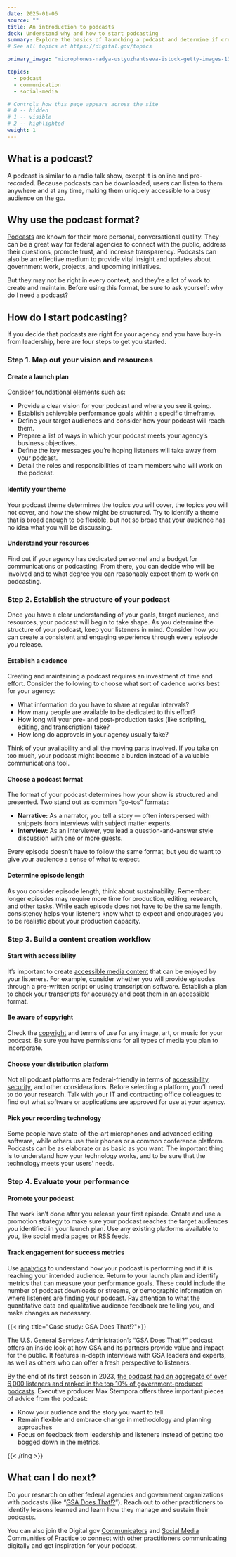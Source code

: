```yaml
---
date: 2025-01-06
source: ""
title: An introduction to podcasts
deck: Understand why and how to start podcasting
summary: Explore the basics of launching a podcast and determine if creating a podcast is right for your agency. 
# See all topics at https://digital.gov/topics

primary_image: "microphones-nadya-ustyuzhantseva-istock-getty-images-1365614872"

topics:
  - podcast
  - communication
  - social-media

# Controls how this page appears across the site
# 0 -- hidden
# 1 -- visible
# 2 -- highlighted
weight: 1
---
```

## What is a podcast?

A podcast is similar to a radio talk show, except it is online and pre-recorded. Because podcasts can be downloaded, users can listen to them anywhere and at any time, making them uniquely accessible to a busy audience on the go.

## Why use the podcast format?

[Podcasts](https://digital.gov/topics/podcast/) are known for their more personal, conversational quality. They can be a great way for federal agencies to connect with the public, address their questions, promote trust, and increase transparency. Podcasts can also be an effective medium to provide vital insight and updates about government work, projects, and upcoming initiatives.

But they may not be right in every context, and they’re a lot of work to create and maintain. Before using this format, be sure to ask yourself: why do I need a podcast?

## How do I start podcasting?

If you decide that podcasts are right for your agency and you have buy-in from leadership, here are four steps to get you started.

### Step 1. Map out your vision and resources

#### Create a launch plan 

Consider foundational elements such as:
- Provide a clear vision for your podcast and where you see it going. 
- Establish achievable performance goals within a specific timeframe. 
- Define your target audiences and consider how your podcast will reach them.
- Prepare a list of ways in which your podcast meets your agency’s business objectives.
- Define the key messages you’re hoping listeners will take away from your podcast.
- Detail the roles and responsibilities of team members who will work on the podcast. 

#### Identify your theme

Your podcast theme determines the topics you will cover, the topics you will not cover, and how the show might be structured. Try to identify a theme that is broad enough to be flexible, but not so broad that your audience has no idea what you will be discussing. 

#### Understand your resources

Find out if your agency has dedicated personnel and a budget for communications or podcasting. From there, you can decide who will be involved and to what degree you can reasonably expect them to work on podcasting.

### Step 2. Establish the structure of your podcast
Once you have a clear understanding of your goals, target audience, and resources, your podcast will begin to take shape. As you determine the structure of your podcast, keep your listeners in mind. Consider how you can create a consistent and engaging experience through every episode you release.

#### Establish a cadence

Creating and maintaining a podcast requires an investment of time and effort. Consider the following to choose what sort of cadence works best for your agency: 

- What information do you have to share at regular intervals? 
- How many people are available to be dedicated to this effort? 
- How long will your pre- and post-production tasks (like scripting, editing, and transcription) take?
- How long do approvals in your agency usually take? 

Think of your availability and all the moving parts involved. If you take on too much, your podcast might become a burden instead of a valuable communications tool.

#### Choose a podcast format

The format of your podcast determines how your show is structured and presented. Two stand out as common “go-tos” formats: 

- **Narrative:** As a narrator, you tell a story — often interspersed with snippets from interviews with subject matter experts. 
- **Interview:** As an interviewer, you lead a question-and-answer style discussion with one or more guests.

Every episode doesn’t have to follow the same format, but you do want to give your audience a sense of what to expect. 

#### Determine episode length

As you consider episode length, think about sustainability. Remember: longer episodes may require more time for production, editing, research, and other tasks. While each episode does not have to be the same length, consistency helps your listeners know what to expect and encourages you to be realistic about your production capacity.

### Step 3. Build a content creation workflow

#### Start with accessibility

It’s important to create [accessible media content](https://www.section508.gov/create/synchronized-media/) that can be enjoyed by your listeners. For example, consider whether you will provide episodes through a pre-written script or using transcription software. Establish a plan to check your transcripts for accuracy and post them in an accessible format.

#### Be aware of copyright

Check the [copyright](https://copyright.gov/what-is-copyright/) and terms of use for any image, art, or music for your podcast. Be sure you have permissions for all types of media you plan to incorporate.

#### Choose your distribution platform

Not all podcast platforms are federal-friendly in terms of [accessibility](https://digital.gov/topics/accessibility/), [security](https://digital.gov/topics/security/), and other considerations. Before selecting a platform, you’ll need to do your research. Talk with your IT and contracting office colleagues to find out what software or applications are approved for use at your agency.

#### Pick your recording technology

Some people have state-of-the-art microphones and advanced editing software, while others use their phones or a common conference platform. Podcasts can be as elaborate or as basic as you want. The important thing is to understand how your technology works, and to be sure that the technology meets your users’ needs.  

### Step 4. Evaluate your performance

#### Promote your podcast

The work isn’t done after you release your first episode. Create and use a promotion strategy to make sure your podcast reaches the target audiences you identified in your launch plan. Use any existing platforms available to you, like social media pages or RSS feeds.

#### Track engagement for success metrics

Use [analytics](https://digital.gov/topics/analytics/) to understand how your podcast is performing and if it is reaching your intended audience. Return to your launch plan and identify metrics that can measure your performance goals. These could include the number of podcast downloads or streams, or demographic information on where listeners are finding your podcast. Pay attention to what the quantitative data and qualitative audience feedback are telling you, and make changes as necessary.

{{< ring title="Case study: GSA Does That!?">}}

The U.S. General Services Administration’s “GSA Does That!?” podcast offers an inside look at how GSA and its partners provide value and impact for the public. It features in-depth interviews with GSA leaders and experts, as well as others who can offer a fresh perspective to listeners. 

By the end of its first season in 2023, [the podcast had an aggregate of over 6,000 listeners and ranked in the top 10% of government-produced podcasts](https://www.gsa.gov/blog/2024/02/28/gsa-podcast-launches-second-season-with-conversation-on-jobs-and-sustainability). Executive producer Max Stempora offers three important pieces of advice from the podcast: 

- Know your audience and the story you want to tell.
- Remain flexible and embrace change in methodology and planning approaches
- Focus on feedback from leadership and listeners instead of getting too bogged down in the metrics. 

{{< /ring >}}

## What can I do next?

Do your research on other federal agencies and government organizations with podcasts (like “[GSA Does That!?](https://www.gsa.gov/about-us/newsroom/listen-to-the-gsa-does-that-podcast)”). Reach out to other practitioners to identify lessons learned and learn how they manage and sustain their podcasts. 

You can also join the Digital.gov [Communicators](https://digital.gov/communities/communicators/) and [Social Media](https://digital.gov/communities/social-media/) Communities of Practice to connect with other practitioners communicating digitally and get inspiration for your podcast.

